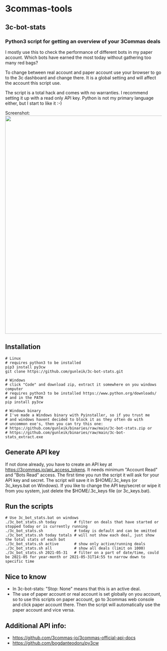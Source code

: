 # 3commas-tools

## 3c-bot-stats
### Python3 script for getting an overview of your 3Commas deals
<p>I mostly use this to check the performance of different bots in my paper account. Which bots have earned the most today without gathering too many red bags?</p>
<p>To change between real account and paper account use your browser to go to the 3c dashboard and change there. It is a global setting and will affect the account this script use.</p>
<p>The script is a total hack and comes with no warranties. I recommend setting it up with a read only API key. Python is not my primary language either, but I start to like it :-)</p>

Screenshot:<br>
<img src="https://user-images.githubusercontent.com/2580262/120374281-a97be580-c319-11eb-934c-eab07f47e6c0.png" width=700>

## Installation
```
# Linux
# requires python3 to be installed
pip3 install py3cw
git clone https://github.com/gunleik/3c-bot-stats.git

# Windows
# click "Code" and download zip, extract it somewhere on you windows computer
# requires python3 to be installed https://www.python.org/downloads/
# and in the PATH
pip install py3cw 

# Windows binary
# I've made a Windows binary with Pyinstaller, so if you trust me
# and windows havent decided to block it as they often do with
# uncommon exe's, then you can try this one:
# https://github.com/gunleik/binaries/raw/main/3c-bot-stats.zip or
# https://github.com/gunleik/binaries/raw/main/3c-bot-stats_extract.exe
```

## Generate API key
If not done already, you have to create an API key at https://3commas.io/api_access_tokens.
It needs minimum "Account Read" and "Bots Read" access.
The first time you run the script it will ask for your API key and secret.
The script will save it in $HOME/.3c_keys (or 3c_keys.bat on Windows).
If you like to change the API key/secret or wipe it from you system, just delete the $HOME/.3c_keys file (or 3c_keys.bat).
	
## Run the scripts
```
# Use 3c_bot_stats.bat on windows
./3c_bot_stats.sh today        # filter on deals that have started or stopped today or is currently running
./3c_bot_stats.sh              # today is default and can be omitted
./3c_bot_stats.sh today totals # will not show each deal, just show the total stats of each bot
./3c_bot_stats.sh active       # show only active/running deals
./3c_bot_stats.sh all          # show all deals (limit on 1000)
./3c_bot_stats.sh 2021-05-31   # filter on a part of date/time, could be 2021-05 for year-month or 2021-05-31T14:55 to narrow down to specific time
```

## Nice to know
* In 3c-bot-stats: "Stop: None" means that this is an active deal.
* The use of paper account or real account is set globally on you account, so to use this scripts on paper account, go to 3commas web console and click paper account there. Then the script will automatically use the paper account and vice versa.

## Additional API info:
* https://github.com/3commas-io/3commas-official-api-docs
* https://github.com/bogdanteodoru/py3cw
